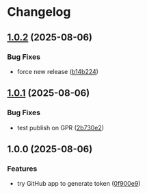 # Changelog

## [1.0.2](https://github.com/zakodium/test-package/compare/v1.0.1...v1.0.2) (2025-08-06)


### Bug Fixes

* force new release ([b14b224](https://github.com/zakodium/test-package/commit/b14b224bfdeb335b59f9a89a25fa3b014f32a598))

## [1.0.1](https://github.com/zakodium/test-package/compare/v1.0.0...v1.0.1) (2025-08-06)


### Bug Fixes

* test publish on GPR ([2b730e2](https://github.com/zakodium/test-package/commit/2b730e2937bbe0155764220596b6757f829c7a3a))

## 1.0.0 (2025-08-06)


### Features

* try GitHub app to generate token ([0f900e9](https://github.com/zakodium/test-package/commit/0f900e956345b026ecd42a16c06a8c00f8d8052a))
